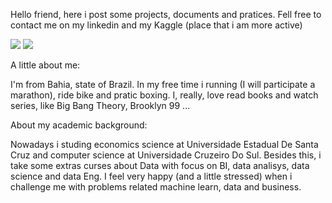 Hello friend, here i post some projects, documents and pratices. Fell free to contact me on my linkedin and my Kaggle (place that i am more active)


[<img src="https://img.shields.io/badge/LinkedIn-0077B5?style=for-the-badge&logo=linkedin&logoColor=white" />](https://www.linkedin.com/in/joaomouras/)
[<img src="https://user-images.githubusercontent.com/79487602/144091176-442517d9-72c9-412b-834e-f2707b69f25a.png"/>](https://www.kaggle.com/joaomouras)


A little about me:

I'm from Bahia, state of Brazil. In my free time i running (I will participate a marathon), ride bike and pratic boxing.
I, really, love read books and watch series, like Big Bang Theory, Brooklyn 99 ...

About my academic background:

Nowadays i studing economics science at Universidade Estadual De Santa Cruz and computer science at Universidade Cruzeiro Do Sul. Besides this, i take some extras curses about Data with focus on BI, data analisys, data science and data Eng.
I feel very happy (and a little stressed) when i challenge me with problems related machine learn, data and business.
